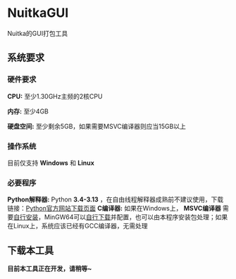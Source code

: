 # NuitkaGUI
Nuitka的GUI打包工具
## 系统要求
### 硬件要求
**CPU:** 至少1.30GHz主频的2核CPU

**内存:** 至少4GB

**硬盘空间:** 至少剩余5GB，如果需要MSVC编译器则应当15GB以上

### 操作系统
目前仅支持 **Windows** 和 **Linux** 
### 必要程序
**Python解释器:** Python **3.4-3.13** ，在自由线程解释器成熟前不建议使用，下载链接：[Python官方网站下载页面](https://www.python.org/downloads/)
**C编译器:** 如果在Windows上， **MSVC编译器** 需要[自行安装](https://visualstudio.microsoft.com/zh-hans/)，MinGW64可以[自行下载](https://github.com/niXman/mingw-builds-binaries/releases/tag/14.2.0-rt_v12-rev2)并配置，也可以由本程序安装包处理；如果在Linux上，系统应该已经有GCC编译器，无需处理

## 下载本工具
**目前本工具正在开发，请稍等~**